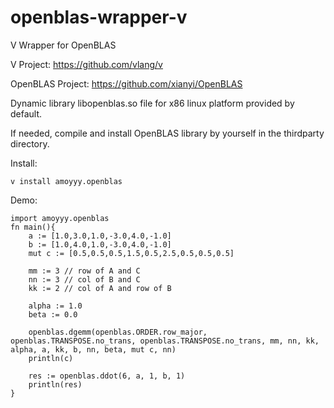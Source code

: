 # openblas-wrapper-v
V Wrapper for OpenBLAS

V Project: https://github.com/vlang/v

OpenBLAS Project: https://github.com/xianyi/OpenBLAS

Dynamic library libopenblas.so file for x86 linux platform provided by default.

If needed, compile and install OpenBLAS library by yourself in the thirdparty directory. 

Install:

    v install amoyyy.openblas

Demo: 

    import amoyyy.openblas
    fn main(){
        a := [1.0,3.0,1.0,-3.0,4.0,-1.0]         
        b := [1.0,4.0,1.0,-3.0,4.0,-1.0]  
        mut c := [0.5,0.5,0.5,1.5,0.5,2.5,0.5,0.5,0.5]
        
        mm := 3 // row of A and C
        nn := 3 // col of B and C
        kk := 2 // col of A and row of B
 
        alpha := 1.0
        beta := 0.0

        openblas.dgemm(openblas.ORDER.row_major, openblas.TRANSPOSE.no_trans, openblas.TRANSPOSE.no_trans, mm, nn, kk, alpha, a, kk, b, nn, beta, mut c, nn)
        println(c)
    
        res := openblas.ddot(6, a, 1, b, 1)
        println(res)
    }
